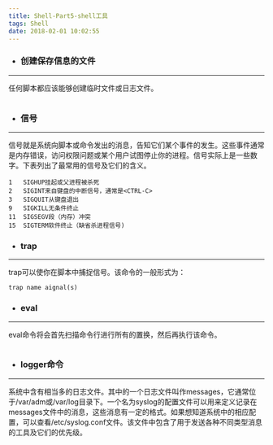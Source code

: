 ```yaml
---
title: Shell-Part5-shell工具
tags: Shell
date: 2018-02-01 10:02:55
---
```

- ### 创建保存信息的文件

---
任何脚本都应该能够创建临时文件或日志文件。
~~~

~~~
- ### 信号

---
信号就是系统向脚本或命令发出的消息，告知它们某个事件的发生。这些事件通常是内存错误，访问权限问题或某个用户试图停止你的进程。信号实际上是一些数字。下表列出了最常用的信号及它们的含义。
~~~
1   SIGHUP挂起或父进程被杀死
2   SIGINT来自键盘的中断信号，通常是<CTRL-C>
3   SIGQUIT从键盘退出
9   SIGKILL无条件终止
11  SIGSEGV段（内存）冲突
15  SIGTERM软件终止（缺省杀进程信号)
~~~
- ### trap

---
trap可以使你在脚本中捕捉信号。该命令的一般形式为：
~~~
trap name aignal(s)
~~~
- ### eval

---
eval命令将会首先扫描命令行进行所有的置换，然后再执行该命令。
~~~

~~~
- ### logger命令

---
系统中含有相当多的日志文件。其中的一个日志文件叫作messages，它通常位于/var/adm或/var/log目录下。一个名为syslog的配置文件可以用来定义记录在messages文件中的消息，这些消息有一定的格式。如果想知道系统中的相应配置，可以查看/etc/syslog.conf文件。该文件中包含了用于发送各种不同类型消息的工具及它们的优先级。
~~~

~~~
